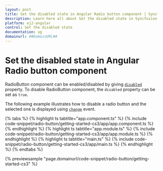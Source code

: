 ```yaml
---
layout: post
title: Set the disabled state in Angular Radio button component | Syncfusion
description: Learn here all about Set the disabled state in Syncfusion Angular Radio button component of Syncfusion Essential JS 2 and more.
platform: ej2-angular
control: Set the disabled state 
documentation: ug
domainurl: ##DomainURL##
---
```


# Set the disabled state in Angular Radio button component

RadioButton component can be enabled/disabled by giving
[`disabled`](https://ej2.syncfusion.com/angular/documentation/api/radio-button#disabled) property. To disable RadioButton component,
the `disabled` property can be set as `true`.

The following example illustrates how to disable a radio button and the selected one is displayed using [`change`](https://ej2.syncfusion.com/angular/documentation/api/radio-button#change) event.

{% tabs %}
{% highlight ts tabtitle="app.component.ts" %}
{% include code-snippet/radio-button/getting-started-cs3/app/app.component.ts %}
{% endhighlight %}
{% highlight ts tabtitle="app.module.ts" %}
{% include code-snippet/radio-button/getting-started-cs3/app/app.module.ts %}
{% endhighlight %}
{% highlight ts tabtitle="main.ts" %}
{% include code-snippet/radio-button/getting-started-cs3/app/main.ts %}
{% endhighlight %}
{% endtabs %}
  
{% previewsample "page.domainurl/code-snippet/radio-button/getting-started-cs3" %}